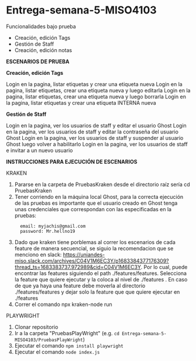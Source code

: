 # Entrega-semana-5-MISO4103

Funcionalidades bajo prueba

* Creación, edición Tags
* Gestión de Staff
* Creación, edición notas


**ESCENARIOS DE PRUEBA**

**Creación, edición Tags**

 Login en la pagina, listar etiquetas y crear una etiqueta nueva
 Login en la pagina, listar etiquetas, crear una etiqueta nueva y luego editarla
 Login en la pagina, listar etiquetas, crear una etiqueta nueva y luego borrarla
 Login en la pagina, listar etiquetas y crear una etiqueta INTERNA nueva

**Gestión de Staff** 

  Login en la pagina, ver los usuarios de staff y editar el usuario Ghost
  Login en la pagina, ver los usuarios de staff y editar la contraseña del usuario Ghost
  Login en la pagina, ver los usuarios de staff y suspender al usuario Ghost luego volver a habilitarlo
  Login en la pagina, ver los usuarios de staff e invitar a un nuevo usuario


**INSTRUCCIONES PARA EJECUCIÓN DE ESCENARIOS**

KRAKEN

  1. Pararse en la carpeta de PruebasKraken desde el directorio raíz sería cd PruebasKraken
  2. Tener corriendo en la máquina local Ghost, para la correcta ejecución de las pruebas es importante que el usuario creado en Ghost tenga unas credenciales que correspondan con las especificadas en la pruebas:
      ```
        email: myjachis@gmail.com
        password: Mr.hellno19 
      ```
  4. Dado que kraken tiene porblemas al correr los escenarios de cada feature de manera secuencial, se siguio la recomendacion que se menciono en slack: https://uniandes-miso.slack.com/archives/C04V1M6EC3Y/p1683384377176309?thread_ts=1683383737.972989&cid=C04V1M6EC3Y. Por lo cual, puede encontrar las features siguiendo el path ./features/features. Selecciona la feature que quiere ejecutar y la coloca al nivel de ./features . En caso de que ya haya una feature debe moverla al directorio ./features/features y dejar solo la feature que que quiere ejecutar en ./features
  4. Correr el comando npx kraken-node run

PLAYWRIGHT
 1. Clonar repositorio
 2. Ir a la carpeta "PruebasPlayWright" (e.g. `cd Entrega-semana-5-MISO4103/PruebasPlayWright`)
 3. Ejecutar el comando `npm install playwright`
 4. Ejecutar el comando `node index.js`

